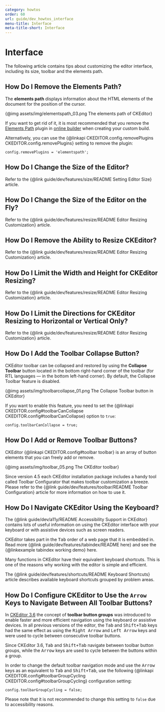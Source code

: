 ```yaml
---
category: howtos
order: 60
url: guide/dev_howtos_interface
menu-title: Interface
meta-title-short: Interface
---
```

<!--
Copyright (c) 2003-2019, CKSource - Frederico Knabben. All rights reserved.
For licensing, see LICENSE.md.
-->

# Interface

The following article contains tips about customizing the editor interface, including its size, toolbar and the elements path.

## How Do I Remove the Elements Path?

The **elements path** displays information about the HTML elements of the document for the position of the cursor.

{@img assets/img/elementspath_03.png The elements path of CKEditor}

If you want to get rid of it, it is most recommended that you remove the [Elements Path](https://ckeditor.com/cke4/addon/elementspath) plugin in [online builder](https://ckeditor.com/cke4/builder) when creating your custom build.

Alternatively, you can use the {@linkapi CKEDITOR.config.removePlugins CKEDITOR.config.removePlugins} setting to remove the plugin:

	config.removePlugins = 'elementspath';


## How Do I Change the Size of the Editor?

Refer to the {@link guide/dev/features/size/README Setting Editor Size} article.

## How Do I Change the Size of the Editor on the Fly?

Refer to the {@link guide/dev/features/resize/README Editor Resizing Customization} article.

## How Do I Remove the Ability to Resize CKEditor?

Refer to the {@link guide/dev/features/resize/README Editor Resizing Customization} article.

## How Do I Limit the Width and Height for CKEditor Resizing?

Refer to the {@link guide/dev/features/resize/README Editor Resizing Customization} article.

## How Do I Limit the Directions for CKEditor Resizing to Horizontal or Vertical Only?

Refer to the {@link guide/dev/features/resize/README Editor Resizing Customization} article.

## How Do I Add the Toolbar Collapse Button?

CKEditor toolbar can be collapsed and restored by using the **Collapse Toolbar** button located in the bottom right-hand corner of the toolbar (for RTL languages — in the bottom left-hand corner). By default, the Collapse Toolbar feature is disabled.

{@img assets/img/toolbarcollapse_01.png The Collapse Toolbar button in CKEditor}

If you want to enable this feature, you need to set the {@linkapi CKEDITOR.config#toolbarCanCollapse CKEDITOR.config#toolbarCanCollapse} option to `true`:

	config.toolbarCanCollapse = true;

## How Do I Add or Remove Toolbar Buttons?

CKEditor {@linkapi CKEDITOR.config#toolbar toolbar} is an array of button elements that you can freely add or remove.

{@img assets/img/toolbar_05.png The CKEditor toolbar}

Since version 4.5 each CKEditor installation package includes a handy tool called Toolbar Configurator that makes toolbar customization a breeze. Please refer to the {@link guide/dev/features/toolbar/README Toolbar Configuration} article for more information on how to use it.

## How Do I Navigate CKEditor Using the Keyboard?

The {@link guide/dev/a11y/README Accessibility Support in CKEditor} contains lots of useful information on using the CKEditor interface with your keyboard or with assistive devices such as screen readers.

CKEditor takes part in the <kbd>Tab</kbd> order of a web page that it is embedded in. Read more {@link guide/dev/features/tabindex/README here} and see the {@linkexample tabindex working demo} here.

Many functions in CKEditor have their equivalent keyboard shortcuts. This is one of the reasons why working with the editor is simple and efficient.

The {@link guide/dev/features/shortcuts/README Keyboard Shortcuts} article describes available keyboard shortcuts grouped by problem areas.


## How Do I Configure CKEditor to Use the `Arrow` Keys to Navigate Between All Toolbar Buttons?

In [CKEditor 3.6](https://ckeditor.com/blog/CKEditor-3.6-Released/) the concept of **toolbar button groups** was introduced to enable faster and more efficient navigation using the keyboard or assistive devices. In all previous versions of the editor, the <kbd>Tab</kbd> and <kbd>Shift+Tab</kbd> keys had the same effect as using the <kbd>Right Arrow</kbd> and <kbd>Left Arrow</kbd> keys and were used to cycle between consecutive toolbar buttons.

Since CKEditor 3.6, <kbd>Tab</kbd> and <kbd>Shift+Tab</kbd> navigate between toolbar button groups, while the <kbd>Arrow</kbd> keys are used to cycle between the buttons within a group.

In order to change the default toolbar navigation mode and use the <kbd>Arrow</kbd> keys as an equivalent to <kbd>Tab</kbd> and <kbd>Shift+Tab</kbd>, use the following {@linkapi CKEDITOR.config#toolbarGroupCycling CKEDITOR.config#toolbarGroupCycling} configuration setting:

	config.toolbarGroupCycling = false;

Please note that it is not recommended to change this setting to `false` due to accessibility reasons.
